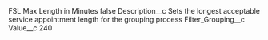 <?xml version="1.0" encoding="UTF-8"?>
<CustomMetadata xmlns="http://soap.sforce.com/2006/04/metadata" xmlns:xsi="http://www.w3.org/2001/XMLSchema-instance" xmlns:xsd="http://www.w3.org/2001/XMLSchema">
    <label>FSL Max Length in Minutes</label>
    <protected>false</protected>
    <values>
        <field>Description__c</field>
        <value xsi:type="xsd:string">Sets the longest acceptable service appointment length for the grouping process</value>
    </values>
    <values>
        <field>Filter_Grouping__c</field>
        <value xsi:nil="true"/>
    </values>
    <values>
        <field>Value__c</field>
        <value xsi:type="xsd:string">240</value>
    </values>
</CustomMetadata>
